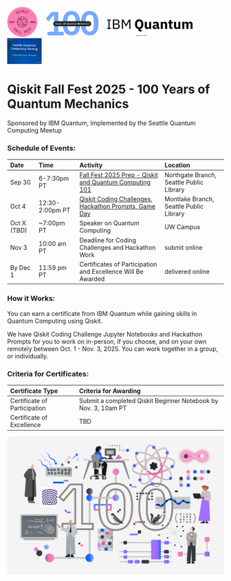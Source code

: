 <img src="images/qiskit_fall_fest_2025_badge_pink.png" alt="drawing" width="70"/>&nbsp;&nbsp;&nbsp;&nbsp;<img src="images/100_Years_Quantum_Mechanics.png" alt="drawing" width="130"/>&nbsp;&nbsp;&nbsp;&nbsp;<img src="images/IBM Quantum Logo.png" alt="drawing" width="200"/>&nbsp;&nbsp;&nbsp;&nbsp;<img src="images/sqcm_logo.JPG" alt="drawing" width="80"/> 

<!-- <img src="images/Qiskit_03_purple.png" alt="drawing" width="100"/><img src="images/Atom_01_black.png" alt="drawing" width="100"/><img src="images/Entanglement.png" alt="drawing" width="200"/> -->

# Qiskit Fall Fest 2025 - 100 Years of Quantum Mechanics
Sponsored by IBM Quantum, Implemented by the Seattle Quantum Computing Meetup

### Schedule of Events:

| Date | Time | Activity | Location |
| :------------------------ | :---------- | :----------------------------------------------------------- | :---------------------------------- |
| Sep 30 | 6-7:30pm PT | <a href="https://www.meetup.com/seattle-quantum-computing-meetup/events/310961270/?eventOrigin=group_upcoming_events" target="_blank">Fall Fest 2025 Prep - Qiskit and Quantum Computing 101</a> | Northgate Branch, Seattle Public Library |
| Oct 4 | 12:30-2:00pm PT | <a href="https://www.meetup.com/seattle-quantum-computing-meetup/events/310960237/?eventOrigin=group_upcoming_events" target="_blank">Qiskit Coding Challenges, Hackathon Prompts, Game Day</a> | Montlake Branch, Seattle Public Library |
| Oct X (TBD) | ~7:00pm PT | Speaker on Quantum Computing | UW Campus |
| Nov 3 | 10:00 am PT | Deadline for Coding Challenges and Hackathon Work | submit online | 
| By Dec 1 | 11:59 pm PT | Certificates of Participation and Excellence Will Be Awarded | delivered online | 

### How it Works:
You can earn a certificate from IBM Quantum while gaining skills in Quantum Computing using Qiskit.

We have Qiskit Coding Challenge Jupyter Notebooks and Hackathon Prompts for you to work on in-person, if you choose, and on your own remotely between Oct. 1 - Nov. 3, 2025.  You can work together in a group, or individually.    

### Criteria for Certificates:

| Certificate Type | Criteria for Awarding | 
| :---------------------- |:----------------------------|
| Certificate of Participation | Submit a completed Qiskit Beginner Notebook by Nov. 3, 10am PT | 
| Certificate of Excellence | TBD |


<img src="images/FF25_100_years_Quantum.png" alt="drawing" width="1000"/>
